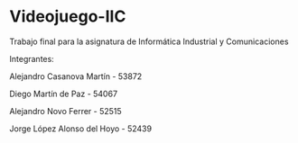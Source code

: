 # Videojuego-IIC
Trabajo final para la asignatura de Informática Industrial y Comunicaciones

Integrantes:

Alejandro Casanova Martín - 53872

Diego Martín de Paz - 54067

Alejandro Novo Ferrer - 52515

Jorge López Alonso del Hoyo - 52439 
